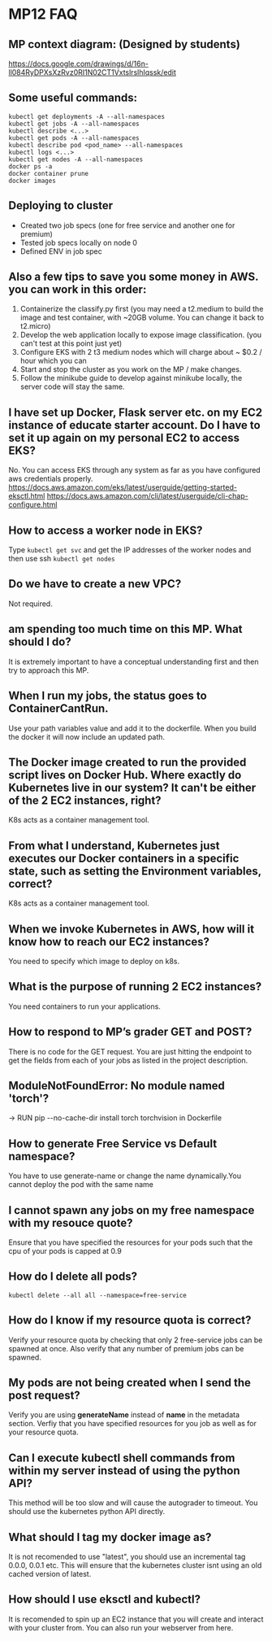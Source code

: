 # MP12 FAQ

## MP context diagram: (Designed by students)
https://docs.google.com/drawings/d/16n-ll084RyDPXsXzRvz0RI1N02CT1VxtslrslhIqssk/edit

## Some useful commands:

```
kubectl get deployments -A --all-namespaces
kubectl get jobs -A --all-namespaces
kubectl describe <...>
kubectl get pods -A --all-namespaces
kubectl describe pod <pod_name> --all-namespaces
kubectl logs <...>
kubectl get nodes -A --all-namespaces
docker ps -a
docker container prune
docker images
```

## Deploying to cluster
- Created two job specs (one for free service and another one for premium)
- Tested job specs locally on node 0
- Defined ENV in job spec


## Also a few tips to save you some money in AWS. you can work in this order:
1. Containerize the classify.py first (you may need a t2.medium to build the image and test container, with ~20GB volume. You can change it back to t2.micro)
2. Develop the web application locally to expose image classification. (you can't test at this point just yet)
3. Configure EKS with 2 t3 medium nodes which will charge about ~ $0.2 / hour which you can 
4. Start and stop the cluster as you work on the MP / make changes.
5. Follow the minikube guide to develop against minikube locally, the server code will stay the same.


## I have set up Docker, Flask server etc. on my EC2 instance of educate starter account. Do I have to set it up again on my personal EC2 to access EKS?

No. You can access EKS through any system as far as you have configured aws credentials properly. 
https://docs.aws.amazon.com/eks/latest/userguide/getting-started-eksctl.html
https://docs.aws.amazon.com/cli/latest/userguide/cli-chap-configure.html

## How to access a worker node in EKS?

Type `kubectl get svc` and get the IP addresses of the worker nodes and then use ssh 
`kubectl get nodes`

## Do we have to create a new VPC?

Not required.

## am spending too much time on this MP. What should I do?
It is extremely important to have a conceptual understanding first and then try to approach this MP. 

## When I run my jobs, the status goes to ContainerCantRun. 
Use your path variables value and add it to the dockerfile. When you build the docker it will now include an updated path.

## The Docker image created to run the provided script lives on Docker Hub. Where exactly do Kubernetes live in our system? It can't be either of the 2 EC2 instances, right?
K8s acts as a container management tool. 

## From what I understand, Kubernetes just executes our Docker containers in a specific state, such as setting the Environment variables, correct?
K8s acts as a container management tool. 

## When we invoke Kubernetes in AWS, how will it know how to reach our EC2 instances?
You need to specify which image to deploy on k8s.

## What is the purpose of running 2 EC2 instances?
You need containers to run your applications.

## How to respond to MP’s grader GET and POST?
There is no code for the GET request. You are just hitting the endpoint to get the fields from each of your jobs as listed in the project description. 

## ModuleNotFoundError: No module named 'torch'?
-> RUN pip --no-cache-dir install torch torchvision in Dockerfile

## How to generate Free Service vs Default namespace?
You have to use generate-name or change the name dynamically.You cannot deploy the pod with the same name

## I cannot spawn any jobs on my free namespace with my resouce quote?
Ensure that you have specified the resources for your pods such that the cpu of your pods is capped at 0.9

## How do I delete all pods?
`kubectl delete --all all --namespace=free-service`

## How do I know if my resource quota is correct?
Verify your resource quota by checking that only 2 free-service jobs can be spawned at once. Also verify that any number of premium jobs can be spawned.

## My pods are not being created when I send the post request?
Verify you are using **generateName** instead of **name** in the metadata section.
Verfiy that you have specified resources for you job as well as for your resource quota.

## Can I execute kubectl shell commands from within my server instead of using the python API?
This method will be too slow and will cause the autograder to timeout. You should use the kubernetes python API directly.

## What should I tag my docker image as?
It is not recomended to use "latest", you should use an incremental tag 0.0.0, 0.0.1 etc. This will ensure that the kubernetes cluster isnt using an old cached version of latest.

## How should I use eksctl and kubectl?
It is recomended to spin up an EC2 instance that you will create and interact with your cluster from. You can also run your webserver from here.
